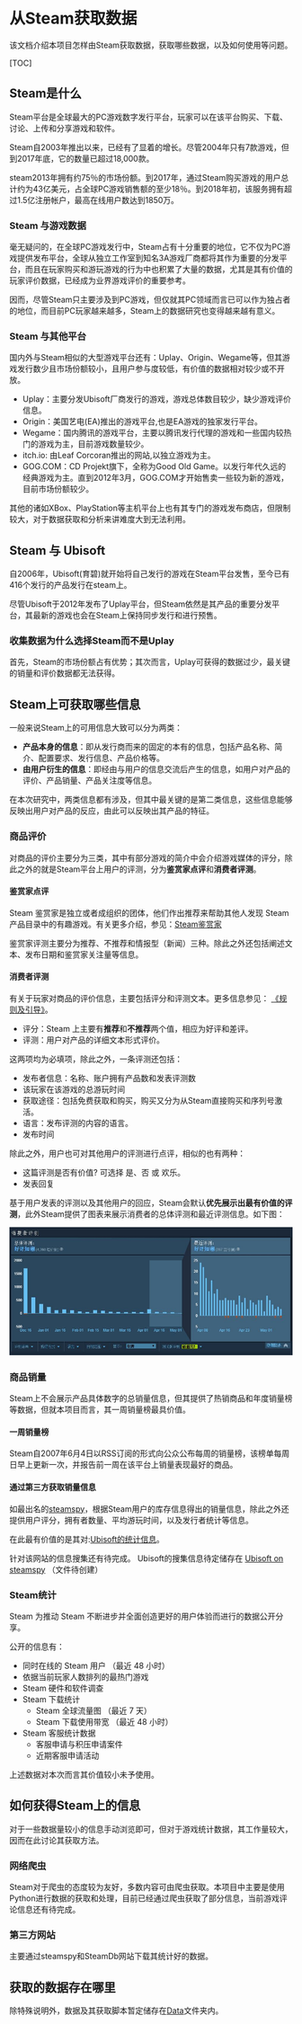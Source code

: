 # 从Steam获取数据

该文档介绍本项目怎样由Steam获取数据，获取哪些数据，以及如何使用等问题。

[TOC]

## Steam是什么

Steam平台是全球最大的PC游戏数字发行平台，玩家可以在该平台购买、下载、讨论、上传和分享游戏和软件。

Steam自2003年推出以来，已经有了显着的增长。尽管2004年只有7款游戏，但到2017年底，它的数量已超过18,000款。

steam2013年拥有约75％的市场份额。到2017年，通过Steam购买游戏的用户总计约为43亿美元，占全球PC游戏销售额的至少18％。到2018年初，该服务拥有超过1.5亿注册帐户，最高在线用户数达到1850万。

### Steam 与游戏数据

毫无疑问的，在全球PC游戏发行中，Steam占有十分重要的地位，它不仅为PC游戏提供发布平台，全球从独立工作室到知名3A游戏厂商都将其作为重要的分发平台，而且在玩家购买和游玩游戏的行为中也积累了大量的数据，尤其是其有价值的玩家评价数据，已经成为业界游戏评价的重要参考。

因而，尽管Steam只主要涉及到PC游戏，但仅就其PC领域而言已可以作为独占者的地位，而目前PC玩家越来越多，Steam上的数据研究也变得越来越有意义。

### Steam 与其他平台

国内外与Steam相似的大型游戏平台还有：Uplay、Origin、Wegame等，但其游戏发行数少且市场份额较小，且用户参与度较低，有价值的数据相对较少或不开放。

- Uplay：主要分发Ubisoft厂商发行的游戏，游戏总体数目较少，缺少游戏评价信息。
- Origin：美国艺电(EA)推出的游戏平台,也是EA游戏的独家发行平台。
- Wegame：国内腾讯的游戏平台，主要以腾讯发行代理的游戏和一些国内较热门的游戏为主，目前游戏数量较少。
- itch.io: 由Leaf Corcoran推出的网站,以独立游戏为主。
- GOG.COM：CD Projekt旗下，全称为Good Old Game。以发行年代久远的经典游戏为主。直到2012年3月，GOG.COM才开始售卖一些较为新的游戏，目前市场份额较少。

其他的诸如XBox、PlayStation等主机平台上也有其专门的游戏发布商店，但限制较大，对于数据获取和分析来讲难度大到无法利用。

## Steam 与 Ubisoft

自2006年，Ubisoft(育碧)就开始将自己发行的游戏在Steam平台发售，至今已有416个发行的产品发行在steam上。

尽管Ubisoft于2012年发布了Uplay平台，但Steam依然是其产品的重要分发平台，其最新的游戏也会在Steam上保持同步发行和进行预售。

### 收集数据为什么选择Steam而不是Uplay

首先，Steam的市场份额占有优势；其次而言，Uplay可获得的数据过少，最关键的销量和评价数据都无法获得。

## Steam上可获取哪些信息

一般来说Steam上的可用信息大致可以分为两类：

- **产品本身的信息**：即从发行商而来的固定的本有的信息，包括产品名称、简介、配置要求、发行信息、产品价格等。
- **由用户衍生的信息**：即经由与用户的信息交流后产生的信息，如用户对产品的评价、产品销量、产品关注度等信息。

在本次研究中，两类信息都有涉及，但其中最关键的是第二类信息，这些信息能够反映出用户对产品的反应，由此可以反映出其产品的特征。

### 商品评价

对商品的评价主要分为三类，其中有部分游戏的简介中会介绍游戏媒体的评分，除此之外的就是Steam平台上用户的评测，分为**鉴赏家点评**和**消费者评测**。

#### 鉴赏家点评

Steam 鉴赏家是独立或者成组织的团体，他们作出推荐来帮助其他人发现 Steam 产品目录中的有趣游戏。有关更多介绍，参见：[Steam鉴赏家](https://store.steampowered.com/about/curators/)

鉴赏家评测主要分为推荐、不推荐和情报型（新闻）三种。除此之外还包括阐述文本、发布日期和鉴赏家关注量等信息。

#### 消费者评测

有关于玩家对商品的评价信息，主要包括评分和评测文本。更多信息参见： [《规则及引导》](https://support.steampowered.com/kb_article.php?ref=4045-USHJ-3810)。

- 评分：Steam 上主要有**推荐**和**不推荐**两个值，相应为好评和差评。
- 评测：用户对产品的详细文本形式评价。

这两项均为必填项，除此之外，一条评测还包括：

- 发布者信息：名称、账户拥有产品数和发表评测数
- 该玩家在该游戏的总游玩时间
- 获取途径：包括免费获取和购买，购买又分为从Steam直接购买和序列号激活。
- 语言：发布评测的内容的语言。
- 发布时间

除此之外，用户也可对其他用户的评测进行点评，相似的也有两种：

- 这篇评测是否有价值? 可选择 是、否 或 欢乐。
- 发表回复

基于用户发表的评测以及其他用户的回应，Steam会默认**优先展示出最有价值的评测**，此外Steam提供了图表来展示消费者的总体评测和最近评测信息。如下图：

![image](/src/SteamCustomeReview.JPG)

### 商品销量

Steam上不会展示产品具体数字的总销量信息，但其提供了热销商品和年度销量榜等数据，但就本项目而言，其一周销量榜最具价值。

#### 一周销量榜

Steam自2007年6月4日以RSS订阅的形式向公众公布每周的销量榜，该榜单每周日早上更新一次，并报告前一周在该平台上销量表现最好的商品。

#### 通过第三方获取销量信息

如最出名的[steamspy](http://steamspy.com/)，根据Steam用户的库存信息得出的销量信息，除此之外还提供用户评分，拥有者数量、平均游玩时间，以及发行者统计等信息。

在此最有价值的是其对:[Ubisoft的统计信息](http://steamspy.com/dev/Ubisoft)。

针对该网站的信息搜集还有待完成。
Ubisoft的搜集信息待定储存在 [Ubisoft on steamspy](./Ubisoftonsteamspy) （文件待创建）

### Steam统计

Steam 为推动 Steam 不断进步并全面创造更好的用户体验而进行的数据公开分享。

公开的信息有：

- 同时在线的 Steam 用户 （最近 48 小时）
- 依据当前玩家人数排列的最热门游戏
- Steam 硬件和软件调查
- Steam 下载统计
  - Steam 全球流量图 （最近 7 天）
  - Steam 下载使用带宽 （最近 48 小时）
- Steam 客服统计数据
  - 客服申请与积压申请案件
  - 近期客服申请活动

上述数据对本次而言其价值较小未予使用。

## 如何获得Steam上的信息

对于一些数据量较小的信息手动浏览即可，但对于游戏统计数据，其工作量较大，因而在此讨论其获取方法。

### 网络爬虫

Steam对于爬虫的态度较为友好，多数内容可由爬虫获取。本项目中主要是使用Python进行数据的获取和处理，目前已经通过爬虫获取了部分信息，当前游戏评论信息还有待完成。

### 第三方网站

主要通过steamspy和SteamDb网站下载其统计好的数据。

## 获取的数据存在哪里

除特殊说明外，数据及其获取脚本暂定储存在[Data](./Data)文件夹内。
